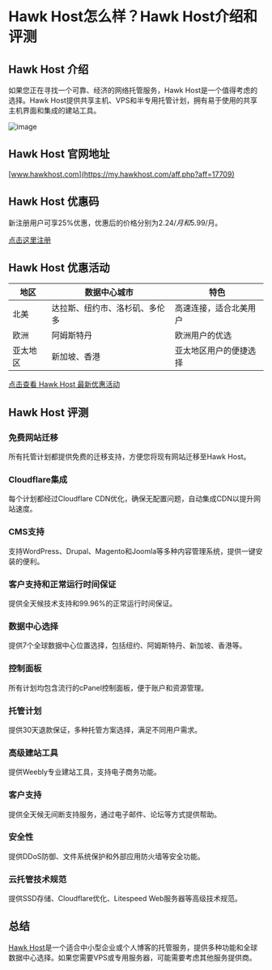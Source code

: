 # Hawk Host怎么样？Hawk Host介绍和评测

## Hawk Host 介绍
如果您正在寻找一个可靠、经济的网络托管服务，Hawk Host是一个值得考虑的选择。Hawk Host提供共享主机、VPS和半专用托管计划，拥有易于使用的共享主机界面和集成的建站工具。

![image](https://github.com/matthiess155/HawkHost/assets/167595774/f5395296-59c5-4bb4-8b64-9a1b96c8aabb)

## Hawk Host 官网地址
[www.hawkhost.com](https://my.hawkhost.com/aff.php?aff=17709)

## Hawk Host 优惠码
新注册用户可享25%优惠，优惠后的价格分别为$2.24/月和$5.99/月。

[点击这里注册](https://my.hawkhost.com/aff.php?aff=17709)

## Hawk Host 优惠活动
| 地区       | 数据中心城市       | 特色                             |
|------------|-------------------|-----------------------------------|
| 北美       | 达拉斯、纽约市、洛杉矶、多伦多 | 高速连接，适合北美用户         |
| 欧洲       | 阿姆斯特丹         | 欧洲用户的优选                   |
| 亚太地区   | 新加坡、香港       | 亚太地区用户的便捷选择           |

[点击查看 Hawk Host 最新优惠活动](https://my.hawkhost.com/aff.php?aff=17709)

## Hawk Host 评测
### 免费网站迁移
所有托管计划都提供免费的迁移支持，方便您将现有网站迁移至Hawk Host。

### Cloudflare集成
每个计划都经过Cloudflare CDN优化，确保无配置问题，自动集成CDN以提升网站速度。

### CMS支持
支持WordPress、Drupal、Magento和Joomla等多种内容管理系统，提供一键安装的便利。

### 客户支持和正常运行时间保证
提供全天候技术支持和99.96%的正常运行时间保证。

### 数据中心选择
提供7个全球数据中心位置选择，包括纽约、阿姆斯特丹、新加坡、香港等。

### 控制面板
所有计划均包含流行的cPanel控制面板，便于账户和资源管理。

### 托管计划
提供30天退款保证，多种托管方案选择，满足不同用户需求。

### 高级建站工具
提供Weebly专业建站工具，支持电子商务功能。

### 客户支持
提供全天候无间断支持服务，通过电子邮件、论坛等方式提供帮助。

### 安全性
提供DDoS防御、文件系统保护和外部应用防火墙等安全功能。

### 云托管技术规范
提供SSD存储、Cloudflare优化、Litespeed Web服务器等高级技术规范。

## 总结
[Hawk Host](https://my.hawkhost.com/aff.php?aff=17709)是一个适合中小型企业或个人博客的托管服务，提供多种功能和全球数据中心选择。如果您需要VPS或专用服务器，可能需要考虑其他服务提供商。
